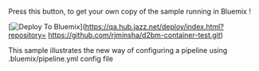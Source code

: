 Press this button, to get your own copy of the sample running in Bluemix !

[![Deploy To Bluemix](https://bluemix.net/deploy/button.png)](https://qa.hub.jazz.net/deploy/index.html?repository= https://github.com/rjminsha/d2bm-container-test.git)

This sample illustrates the new way of configuring a pipeline using .bluemix/pipeline.yml config file

